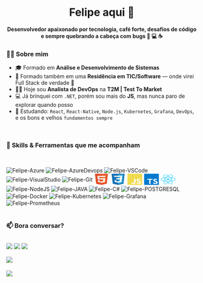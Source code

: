 <h1 align="center">Felipe aqui 👋</h1>

<p align="center">  
  <b>Desenvolvedor apaixonado por tecnologia, café forte, desafios de código e sempre quebrando a cabeça com bugs 🐞 💻 ☕</b><br/>
</p>

### 👨‍💻 Sobre mim

- 🎓 Formado em **Análise e Desenvolvimento de Sistemas**
- 🚀 Formado também em uma **Residência em TIC/Software** — onde virei Full Stack de verdade 💪
- 👨‍🔧 Hoje sou **Analista de DevOps** na <strong>T2M | Test To Market</strong>
- 💻 Já brinquei com `.NET`, porém sou mais do **JS**, mas nunca paro de explorar quando posso
- 🔎 Estudando: `React`, `React-Native`, `Node.js`, `Kubernetes`, `Grafana`, `DevOps`, e os bons e velhos `fundamentos sempre`

<br/>

### 🚀 Skills & Ferramentas que me acompanham

##
 <div style="display: inline_block"><br>
  <img align="center" alt="Felipe-Azure" height="30" width="40" src="https://cdn.jsdelivr.net/gh/devicons/devicon@latest/icons/azure/azure-original.svg" />
  <img align="center" alt="Felipe-AzureDevops" height="30" width="40" src="https://cdn.jsdelivr.net/gh/devicons/devicon@latest/icons/azuredevops/azuredevops-original.svg" />
  <img align="center" alt="Felipe-VSCode" height="30" width="40" src="https://cdn.jsdelivr.net/gh/devicons/devicon/icons/vscode/vscode-original.svg" />
  <img align="center" alt="Felipe-VisualStudio" height="30" width="40" src="https://cdn.jsdelivr.net/gh/devicons/devicon/icons/visualstudio/visualstudio-plain.svg" />
  <img align="center" title="Git" alt="Felipe-Git" height="30" width="40" src="https://cdn.jsdelivr.net/gh/devicons/devicon/icons/git/git-original.svg" />
  <img align="center" alt="Felipe-HTML" height="30" width="40" src="https://raw.githubusercontent.com/devicons/devicon/master/icons/html5/html5-original.svg">
  <img align="center" alt="Felipe-CSS" height="30" width="40" src="https://raw.githubusercontent.com/devicons/devicon/master/icons/css3/css3-original.svg"> 
  <img align="center" alt="Felipe-Js" height="30" width="40" src="https://raw.githubusercontent.com/devicons/devicon/master/icons/javascript/javascript-plain.svg">
  <img align="center" alt="Felipe-Ts" height="30" width="40" src="https://raw.githubusercontent.com/devicons/devicon/master/icons/typescript/typescript-plain.svg">
  <img align="center" alt="Felipe-React" height="30" width="40" src="https://raw.githubusercontent.com/devicons/devicon/master/icons/react/react-original.svg">
  <img align="center" alt="Felipe-NodeJS" height="30" width="40" src="https://cdn.jsdelivr.net/gh/devicons/devicon/icons/nodejs/nodejs-original.svg" />
  <img align="center" alt="Felipe-JAVA" height="30" width="40" src="https://cdn.jsdelivr.net/gh/devicons/devicon/icons/java/java-original-wordmark.svg">
  <img align="center" alt="Felipe-C#" height="30" width="40" src="https://cdn.jsdelivr.net/gh/devicons/devicon/icons/csharp/csharp-original.svg">
  <img align="center" alt="Felipe-POSTGRESQL" height="30" width="40" src="https://cdn.jsdelivr.net/gh/devicons/devicon/icons/postgresql/postgresql-original.svg">
  <img align="center" alt="Felipe-Docker" height="30" width="40" src="https://cdn.jsdelivr.net/gh/devicons/devicon/icons/docker/docker-original.svg" />
  <img align="center" alt="Felipe-Kubernetes" height="30" width="40" src="https://cdn.jsdelivr.net/gh/devicons/devicon@latest/icons/kubernetes/kubernetes-original.svg" /> 
  <img align="center" alt="Felipe-Grafana" height="30" width="40" src="https://cdn.jsdelivr.net/gh/devicons/devicon@latest/icons/grafana/grafana-original.svg" />
  <img align="center" alt="Felipe-Prometheus" height="30" width="40" src="https://cdn.jsdelivr.net/gh/devicons/devicon@latest/icons/prometheus/prometheus-original.svg" />
</div>
  
<br/>

### 📫 Bora conversar?
     
 ##
 <div> 
  <a href="https://instagram.com/felipemenegueli_" target="_blank"><img src="https://img.shields.io/badge/-Instagram-%23E4405F?style=for-the-badge&logo=instagram&logoColor=white" target="_blank"></a>
  <a href = "mailto:felipemenegueli08@gmail.com"><img src="https://img.shields.io/badge/-Gmail-%23333?style=for-the-badge&logo=gmail&logoColor=white" target="_blank"></a>
  <a href="https://www.linkedin.com/in/felipefmenegueli" target="_blank"><img src="https://img.shields.io/badge/-LinkedIn-%230077B5?style=for-the-badge&logo=linkedin&logoColor=white" target="_blank"></a>  
</div>

<br/>

<div>
  <a href="https://github.com/felipemenegueli">
  <img height="180em" src="https://github-readme-stats.vercel.app/api?username=felipemenegueli&show_icons=true&theme=highcontrast&include_all_commits=true&count_private=true"/>
</div>

<br/>

<div>
  <img height="180em" src="https://github-readme-stats.vercel.app/api/top-langs/?username=felipemenegueli&layout=compact&langs_count=7&theme=highcontrast"/>
</div>




